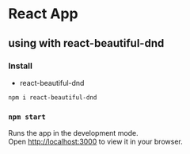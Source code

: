 # React App

## using with react-beautiful-dnd

### Install 

- react-beautiful-dnd

```bash
npm i react-beautiful-dnd
```



### `npm start`

Runs the app in the development mode.\
Open [http://localhost:3000](http://localhost:3000) to view it in your browser.



